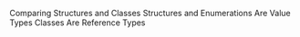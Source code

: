 Comparing Structures and Classes
Structures and Enumerations Are Value Types
Classes Are Reference Types
